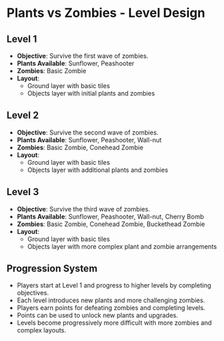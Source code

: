 # Plants vs Zombies - Level Design

## Level 1
- **Objective**: Survive the first wave of zombies.
- **Plants Available**: Sunflower, Peashooter
- **Zombies**: Basic Zombie
- **Layout**:
  - Ground layer with basic tiles
  - Objects layer with initial plants and zombies

## Level 2
- **Objective**: Survive the second wave of zombies.
- **Plants Available**: Sunflower, Peashooter, Wall-nut
- **Zombies**: Basic Zombie, Conehead Zombie
- **Layout**:
  - Ground layer with basic tiles
  - Objects layer with additional plants and zombies

## Level 3
- **Objective**: Survive the third wave of zombies.
- **Plants Available**: Sunflower, Peashooter, Wall-nut, Cherry Bomb
- **Zombies**: Basic Zombie, Conehead Zombie, Buckethead Zombie
- **Layout**:
  - Ground layer with basic tiles
  - Objects layer with more complex plant and zombie arrangements

## Progression System
- Players start at Level 1 and progress to higher levels by completing objectives.
- Each level introduces new plants and more challenging zombies.
- Players earn points for defeating zombies and completing levels.
- Points can be used to unlock new plants and upgrades.
- Levels become progressively more difficult with more zombies and complex layouts.
